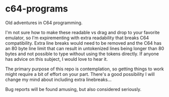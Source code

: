 # c64-programs
Old adventures in C64 programming.

I'm not sure how to make these readable vs drag and drop to your favorite emulator, so I'm expirementing with extra readability that breaks C64 compatibility. Extra line breaks would need to be removed and the C64 has an 80 byte line limit that can result in untokenized lines being longer than 80 bytes and not possible to type without using the tokens directly. If anyone has advice on this subject, I would love to hear it.

The primary purpose of this repo is contemplation, so getting things to work might require a bit of effort on your part. There's a good possibility I will change my mind about including extra linebreaks...

Bug reports will be found amusing, but also considered seriously.

